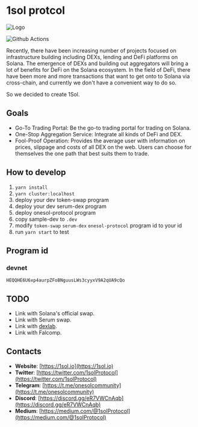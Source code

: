 # 1sol protcol 


![Logo](https://cdn.jsdelivr.net/gh/solana-labs/ecosystem/img/1sol.svg)

![Github Actions](https://github.com/1sol-io/1sol-protocol/actions/workflows/main.yml/badge.svg?branch=master)

Recently, there have been increasing number of projects focused on infrastructure building including DEXs, lending and DeFi platforms on Solana. The emergence of DEXs and building out aggregators will bring a lot of benefits for DeFi on the Solana ecosystem. In the field of DeFi, there have been more and more transactions that want to get onto to Solana via cross-chain, and currently we don't have a convenient way to do so.

So we decided to create 1Sol.

## Goals

 - Go-To Trading Portal: Be the go-to trading portal for trading on Solana.
 - One-Stop Aggregation Service: Integrate all kinds of DeFi and DEX.
 - Fool-Proof Operation: Provides the average user with information on prices, slippage and costs of all DEX on the web. Users can choose for themselves the one path that best suits them to trade.

## How to develop
1. `yarn install`
2. `yarn cluster:localhost`
3. deploy your dev token-swap program
4. deploy your dev serum-dex program
5. deploy onesol-protocol program
6. copy sample-dev to `.dev`
7. modify `token-swap` `serum-dex` `onesol-protocol` program id to your id
8. run `yarn start` to test

## Program id
### devnet 
`HEQQHE6U6xp4aurpZFoBNguusLWs3cyyxV9A2qUA9cQo`

## TODO

 - Link with Solana's official swap.
 - Link with Serum swap.
 - Link with [dexlab](https://www.dexlab.space/).
 - Link with Falcomp.

## Contacts

 - <b>Website</b>: [https://1sol.io](https://1sol.io)
 - <b>Twitter</b>: [https://twitter.com/1solProtocol](https://twitter.com/1solProtocol)
 - <b>Telegram</b>: [https://t.me/onesolcommunity](https://t.me/onesolcommunity)
 - <b>Discord</b>: [https://discord.gg/eR7VWCnAqb](https://discord.gg/eR7VWCnAqb)
 - <b>Medium</b>: [https://medium.com/@1solProtocol](https://medium.com/@1solProtocol)